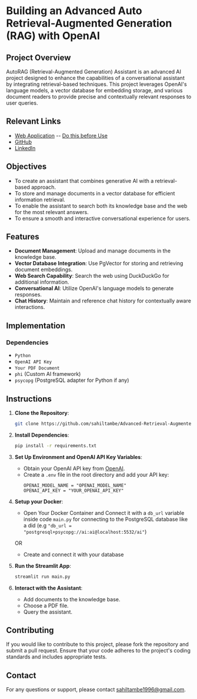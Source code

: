 # Building an Advanced Auto Retrieval-Augmented Generation (RAG) with OpenAI

## Project Overview

AutoRAG (Retrieval-Augmented Generation) Assistant is an advanced AI project designed to enhance the capabilities of a conversational assistant by integrating retrieval-based techniques. This project leverages OpenAI's language models, a vector database for embedding storage, and various document readers to provide precise and contextually relevant responses to user queries.

## Relevant Links

- [Web Application](https://advance-auto-RAG-assistant.streamlit.app/) -- [Do this before Use](#instructions)
- [GitHub](https://github.com/sahiltambe/Advanced-Retrieval-Augmented-Generation-RAG-with-OpenAI/)
- [LinkedIn](https://www.linkedin.com/in/sahiltambe13//)

## Objectives

- To create an assistant that combines generative AI with a retrieval-based approach.
- To store and manage documents in a vector database for efficient information retrieval.
- To enable the assistant to search both its knowledge base and the web for the most relevant answers.
- To ensure a smooth and interactive conversational experience for users.

## Features

- **Document Management**: Upload and manage documents in the knowledge base.
- **Vector Database Integration**: Use PgVector for storing and retrieving document embeddings.
- **Web Search Capability**: Search the web using DuckDuckGo for additional information.
- **Conversational AI**: Utilize OpenAI's language models to generate responses.
- **Chat History**: Maintain and reference chat history for contextually aware interactions.

## Implementation

### Dependencies

- `Python`
- `OpenAI API Key`
- `Your PDF Document`
- `phi` (Custom AI framework)
- `psycopg` (PostgreSQL adapter for Python if any)

## Instructions

1. **Clone the Repository**:
    ```bash
    git clone https://github.com/sahiltambe/Advanced-Retrieval-Augmented-Generation-RAG-with-OpenAI.git
    ```

2. **Install Dependencies**:
    ```bash
    pip install -r requirements.txt
    ```

3. **Set Up Environment and OpenAI API Key Variables**:
    - Obtain your OpenAI API key from [OpenAI](https://www.openai.com).
    - Create a `.env` file in the root directory and add your API key:
      ```env
      OPENAI_MODEL_NAME = "OPENAI_MODEL_NAME"
      OPENAI_API_KEY = "YOUR_OPENAI_API_KEY"
      ```

4. **Setup your Docker**:   
    
    - Open Your Docker Container and Connect it with a `db_url` variable inside code `main.py` for connecting to the PostgreSQL database like a did (e.g `"db_url = "postgresql+psycopg://ai:ai@localhost:5532/ai"`)
    
    OR

    - Create and connect it with your database

5. **Run the Streamlit App**:
    ```bash
    streamlit run main.py
    ```

6. **Interact with the Assistant**:

    - Add documents to the knowledge base.
    - Choose a PDF file.
    - Query the assistant.


## Contributing
If you would like to contribute to this project, please fork the repository and submit a pull request. Ensure that your code adheres to the project's coding standards and includes appropriate tests.

## Contact
For any questions or support, please contact [sahiltambe1996@gmail.com](mailto:sahiltambe1996@gmail.com).
